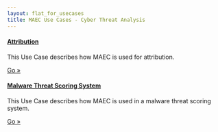 ```yaml
---
layout: flat_for_usecases
title: MAEC Use Cases - Cyber Threat Analysis
---  
```


<div class="row">
  <div class="col-md-6">
    <div class="well">
      <h4><a href="attribution">Attribution</a></h4>
      <p>This Use Case describes how MAEC is used for attribution.</p>
      <a class="btn btn-primary" href="attribution">Go »</a>
    </div>
	<div class="well">
 <h4><a href="malware_threat_scoring_system">Malware Threat Scoring System</a></h4>
      <p>This Use Case describes how MAEC is used in a malware threat scoring system.</p>
      <a class="btn btn-primary" href="malware_threat_scoring_system">Go »</a>
    </div>
  </div>
</div>